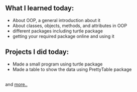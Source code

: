 ## What I learned today:  
- About OOP, a general introduction about it  
- About classes, objects, methods, and attributes in OOP   
- different packages including turtle package  
- getting your required package online and using it  

## Projects I did today:  
- Made a small program using turtle package  
- Made a table to show the data using PrettyTable package  

&nbsp;  
and [more..](../Day15/)  